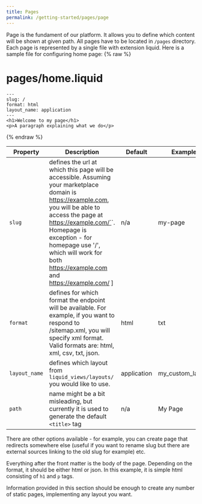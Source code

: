 ```yaml
---
title: Pages
permalink: /getting-started/pages/page
---
```

Page is the fundament of our platform. It allows you to define which content will be shown at given path. All pages have to be located in `/pages` directory. Each page is represented by a single file with extension liquid. Here is a sample file for configuring home page:
{% raw %}
# pages/home.liquid
```liquid
---
slug: /
format: html
layout_name: application
---
<h1>Welcome to my page</h1>
<p>A paragraph explaining what we do</p>
```
{% endraw %}

Property | Description | Default | Example
--- | --- | --- | ---
`slug` | defines the url at which this page will be accessible. Assuming your marketplace domain is https://example.com, you will be able to access the page at https://example.com/`<slug>`. Homepage is exception - for homepage use '/', which will work for both https://example.com and https://example.com/ ] | n/a | my-page
`format` | defines for which format the endpoint will be available. For example, if you want to respond to /sitemap.xml, you will specify xml format. Valid formats are: html, xml, csv, txt, json. | html | txt
`layout_name` | defines which layout from `liquid_views/layouts/` you would like to use. | application | my_custom_layout
`path` | name might be a bit misleading, but currently it is used to generate the default `<title>` tag | n/a | My Page

There are other options available - for example, you can create page that redirects somewhere else (useful if you want to rename slug but there are external sources linking to the old slug for example) etc.

Everything after the front matter is the body of the page. Depending on the format, it should be either html or json. In this example, it is simple html consisting of `h1` and `p` tags.

Information provided in this section should be enough to create any number of static pages, implementing any layout you want.
